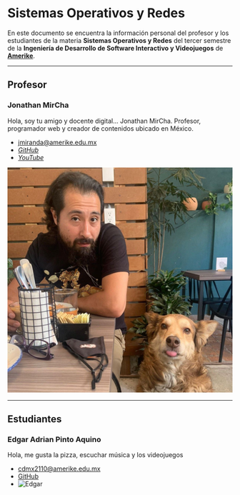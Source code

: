 # Sistemas Operativos y Redes

En este documento se encuentra la información personal del profesor y los estudiantes de la materia **Sistemas Operativos y Redes** del tercer semestre de la **Ingeniería de Desarrollo de Software Interactivo y Videojuegos** de **[Amerike](https://amerike.edu.mx/ingenieria-en-desarrollo-de-software-interactivo-y-videojuegos/)**.

---

## Profesor

### Jonathan MirCha

Hola, soy tu amigo y docente digital... Jonathan MirCha.
Profesor, programador web y creador de contenidos ubicado en México.

- [jmiranda@amerike.edu.mx](jmiranda@amerike.edu.mx)
- [_GitHub_](https://github.com)
- [_YouTube_](https://youtube.com/jonmircha)

![Jonathan MirCha](img/jonmircha-hola.jpg)

---

## Estudiantes





































### Edgar Adrian Pinto Aquino
Hola, me gusta la pizza, escuchar música y los videojuegos
- [cdmx2110@amerike.edu.mx](cdmx2110@amerike.edu.mx)
- [GitHub](https://github.com/EdgarPinto38)
- ![Edgar](https://cdn.discordapp.com/attachments/1013548438438301887/1022527426703654943/IMG_20220904_200114_863.jpg)